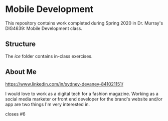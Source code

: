 # Mobile Development
This repository contains work completed during Spring 2020 in Dr. Murray's DIG4639: Mobile Development class.

## Structure
The *ice* folder contains in-class exercises. 

## About Me
https://www.linkedin.com/in/sydney-devaney-841021151/ 

I would love to work as a digital tech for a fashion magazine.  Working as a social media marketer or front end developer for the brand's website and/or app are two things I'm very interested in.

closes #6
